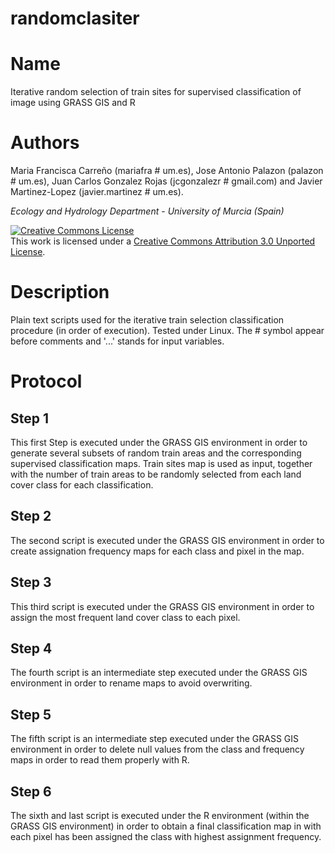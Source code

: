 randomclasiter
==============

# Name

Iterative random selection of train sites for supervised classification of image using GRASS GIS and R

# Authors

Maria Francisca Carreño (mariafra # um.es), Jose Antonio Palazon (palazon # um.es), Juan Carlos Gonzalez Rojas (jcgonzalezr # gmail.com) and Javier Martinez-Lopez (javier.martinez # um.es).

*Ecology and Hydrology Department* - *University of Murcia (Spain)*

<a rel="license" href="http://creativecommons.org/licenses/by/3.0/deed.en_US"><img alt="Creative Commons License" style="border-width:0" src="http://i.creativecommons.org/l/by/3.0/88x31.png" /></a><br />This work is licensed under a <a rel="license" href="http://creativecommons.org/licenses/by/3.0/deed.en_US">Creative Commons Attribution 3.0 Unported License</a>.

# Description

Plain text scripts used for the iterative train selection classification procedure (in order of execution). Tested under Linux. The # symbol appear before comments and '...' stands for input variables.

# Protocol

## Step 1

This first Step  is executed under the GRASS GIS environment in order to generate several subsets of random train areas and the corresponding supervised classification maps. Train sites map is used as input, together with the number of train areas to be randomly selected from each land cover class for each classification.

## Step 2

The second script is executed under the GRASS GIS environment in order to create assignation frequency maps for each class and pixel in the map.

## Step 3

This third script is executed under the GRASS GIS environment in order to assign the most frequent land cover class to each pixel.

## Step 4

The fourth script is an intermediate step executed under the GRASS GIS environment in order to rename maps to avoid overwriting.

## Step 5

The fifth script is an intermediate step executed under the GRASS GIS environment in order to delete null values from the class and frequency maps in order to read them properly with R.

## Step 6

The sixth and last script is executed under the R environment (within the GRASS GIS environment) in order to obtain a final classification map in with each pixel has been assigned the class with highest assignment frequency.

